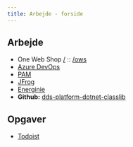 ```yaml
---
title: Arbejde - forside
---
```


## Arbejde

* One Web Shop [/](https://onewebshop.service-now.com/) :: [/ows](https://onewebshop.service-now.com/ows)
* [Azure DevOps](https://dongenergy-p.visualstudio.com/)
* [PAM](https://pam.de-prod.dk)
* [JFrog](https://orsted.jfrog.io/ui/)
* [Energinie](https://energenie.orsted.com/)
* **Github:** [dds-platform-dotnet-classlib](https://github.com/ors-trace/dds-platform-dotnet-classlib/)

## Opgaver

* [Todoist](https://app.todoist.com/)
